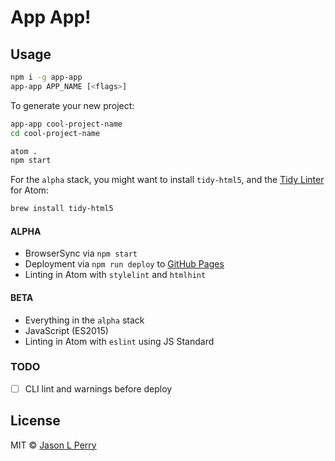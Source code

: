 # App App!

## Usage

```bash
npm i -g app-app
app-app APP_NAME [<flags>]
```

To generate your new project:

```bash
app-app cool-project-name
cd cool-project-name

atom .
npm start
```

For the `alpha` stack, you might want to install `tidy-html5`, and the [Tidy Linter](https://atom.io/packages/linter-tidy) for Atom:

```bash
brew install tidy-html5
```

#### ALPHA

* BrowserSync via `npm start`
* Deployment via `npm run deploy` to [GitHub Pages](https://pages.github.com)
* Linting in Atom with `stylelint` and `htmlhint`

#### BETA

* Everything in the `alpha` stack
* JavaScript (ES2015)
* Linting in Atom with `eslint` using JS Standard

### TODO

* [ ] CLI lint and warnings before deploy

## License

MIT &copy; [Jason L Perry](https://github.com/ambethia)
